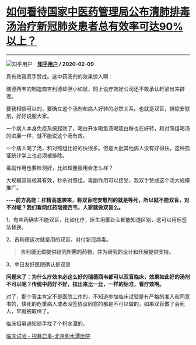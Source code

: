 # [如何看待国家中医药管理局公布清肺排毒汤治疗新冠肺炎患者总有效率可达90%以上？](https://www.zhihu.com/answer/1005983076)

--------------------------------------------------------------------------------------

![知乎用户](https://pic1.zhimg.com/da8e974dc.jpg?source=1940ef5c "知乎用户")&emsp;**[知乎用户](https://www.zhihu.com/people/) / 2020-02-09**

真有效我双手赞成。这中药汤剂的效果惊人啊：

瑞德西韦的制造商吉利德却胆小如鼠，网上说疗效好公司还不敢承认赶紧出来辟谣。

要我相信可以的，要确立这个汤剂和病人好转的必然关系。也就是双盲，排除安慰剂，好好说服大家。

一个病人本身免疫系统起效了，喝白开水喝鱼汤喝蛋白粉也在好转，和对照组喝汤的进展一样，就不能说这个汤有效。

一个病人喝了汤，和对照组比好的快很多。但是大批其他病人没有好得快，这种孤证统计学上也必须被排除。

毒副作用也要检测好，比如超量服用会怎么样？

大规模双盲极其有效，秒杀对照组，毒副作用可以接受，我双手赞成这个汤大规模推广。

 **----前方高能：杠精高速袭来，称双盲吃安慰剂的就是等死，所以就不能双盲，对不对呢？我们看网红药瑞德西韦，人家就做双盲么。** 

1、有些药确实不能双盲，比如化疗，医生用脚趾头都能知道区别，这可以用标签法替换。

2、吉利德这次就是用的双盲，对付新冠病毒。

>  **吉利德无偿提供研究所需的药物，并为研究的设计和开展提供支持。** 

3、中日友好医院确认是双盲



 **问题来了：为什么疗效未必这么好的瑞德西韦都可以双盲临床，效果如此好的汤剂不可以呢？传统中药好不好，拉出来比一比，一样的标准，看疗效啊。** 

对了，那个答主肯定不是医院工作的，不知道参加临床试验是有严格的准入和同意书的，快死的危重病人或者没签协议同意的都是不可以做的，如果双盲做了会死人，早就被取缔了。

临床招募通知随手找了个积水潭的。

[临床试验 - 招募启事-北京积水潭医院](https://link.zhihu.com/?target=http%3A//www.jst-hosp.com.cn/Html/News/Articles/3559.html)

